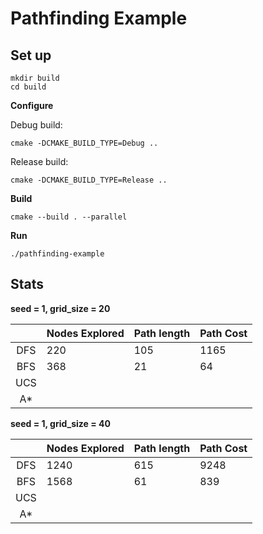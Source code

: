 # Pathfinding Example


## Set up

```
mkdir build
cd build
```

**Configure**

Debug build:

```
cmake -DCMAKE_BUILD_TYPE=Debug ..
```

Release build:

```
cmake -DCMAKE_BUILD_TYPE=Release ..
```

**Build**

```
cmake --build . --parallel
```

**Run**

```
./pathfinding-example
```

## Stats

**seed = 1, grid_size = 20**

|  | Nodes Explored | Path length | Path Cost |
| :--: |  :------------- | :-- | :-- |
| DFS | 220 | 105 | 1165 |
| BFS | 368 | 21 | 64 |
| UCS |  |  |   |
| A*  |   |  |  |

**seed = 1, grid_size = 40**

| | Nodes Explored | Path length | Path Cost |
| :--: |  :------------- | :-- | :-- |
| DFS | 1240 | 615 | 9248 |
| BFS | 1568 | 61 | 839 |
| UCS |  |  |   |
| A*  |   |  |  |
